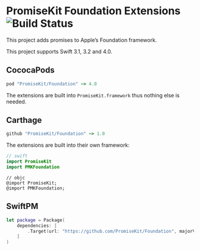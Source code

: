 # PromiseKit Foundation Extensions ![Build Status]

This project adds promises to Apple’s Foundation framework.

This project supports Swift 3.1, 3.2 and 4.0.

## CococaPods

```ruby
pod "PromiseKit/Foundation" ~> 4.0
```

The extensions are built into `PromiseKit.framework` thus nothing else is needed.

## Carthage

```ruby
github "PromiseKit/Foundation" ~> 1.0
```

The extensions are built into their own framework:

```swift
// swift
import PromiseKit
import PMKFoundation
```

```objc
// objc
@import PromiseKit;
@import PMKFoundation;
```

## SwiftPM

```swift
let package = Package(
    dependencies: [
        .Target(url: "https://github.com/PromiseKit/Foundation", majorVersion: 1)
    ]
)
```


[Build Status]: https://travis-ci.org/PromiseKit/Foundation.svg?branch=master
